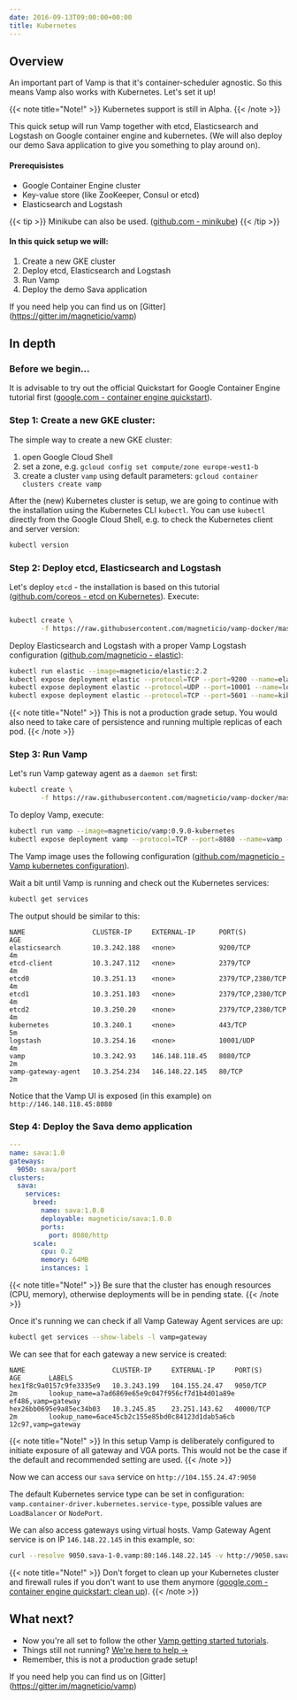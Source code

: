 ```yaml
---
date: 2016-09-13T09:00:00+00:00
title: Kubernetes
---
```


## Overview
An important part of Vamp is that it's container-scheduler agnostic. So this means Vamp also works with Kubernetes. Let's set it up!

{{< note title="Note!" >}}
Kubernetes support is still in Alpha.
{{< /note >}}

This quick setup will run Vamp together with etcd, Elasticsearch and Logstash on Google container engine and kubernetes. (We will also deploy our demo Sava application to give you something to play around on).   


#### Prerequisistes

* Google Container Engine cluster
* Key-value store (like ZooKeeper, Consul or etcd)
* Elasticsearch and Logstash

{{< tip >}}
Minikube can also be used. ([github.com - minikube](https://github.com/kubernetes/minikube)) 
{{< /tip >}}

#### In this quick setup we will:

1. Create a new GKE cluster
2. Deploy etcd, Elasticsearch and Logstash
3. Run Vamp
4. Deploy the demo Sava application

If you need help you can find us on [Gitter] (https://gitter.im/magneticio/vamp)


## In depth

### Before we begin...
It is advisable to try out the official Quickstart for Google Container Engine tutorial first ([google.com - container engine quickstart](https://cloud.google.com/container-engine/docs/quickstart)).  

### Step 1: Create a new GKE cluster:

The simple way to create a new GKE cluster:

1. open Google Cloud Shell
2. set a zone, e.g. `gcloud config set compute/zone europe-west1-b`
3. create a cluster `vamp` using default parameters: `gcloud container clusters create vamp`

After the (new) Kubernetes cluster is setup, we are going to continue with the installation using the Kubernetes CLI `kubectl`.
You can use `kubectl` directly from the Google Cloud Shell, e.g. to check the Kubernetes client and server version:

```bash
kubectl version
```

### Step 2: Deploy etcd, Elasticsearch and Logstash

Let's deploy `etcd` - the installation is based on this tutorial ([github.com/coreos - etcd on Kubernetes](https://github.com/coreos/etcd/tree/master/hack/kubernetes-deploy)).
Execute: 

```bash

kubectl create \
        -f https://raw.githubusercontent.com/magneticio/vamp-docker/master/vamp-kubernetes/etcd.yml
```

Deploy Elasticsearch and Logstash with a proper Vamp Logstash configuration ([github.com/magneticio - elastic](https://github.com/magneticio/elastic)):

```bash
kubectl run elastic --image=magneticio/elastic:2.2
kubectl expose deployment elastic --protocol=TCP --port=9200 --name=elasticsearch
kubectl expose deployment elastic --protocol=UDP --port=10001 --name=logstash
kubectl expose deployment elastic --protocol=TCP --port=5601 --name=kibana
```
{{< note title="Note!" >}}
This is not a production grade setup. You would also need to take care of persistence and running multiple replicas of each pod.
{{< /note >}}

### Step 3: Run Vamp

Let's run Vamp gateway agent as a `daemon set` first:
```bash
kubectl create \
        -f https://raw.githubusercontent.com/magneticio/vamp-docker/master/vamp-kubernetes/vga.yml
```

To deploy Vamp, execute:

```bash
kubectl run vamp --image=magneticio/vamp:0.9.0-kubernetes
kubectl expose deployment vamp --protocol=TCP --port=8080 --name=vamp --type="LoadBalancer"
```


The Vamp image uses the following configuration ([github.com/magneticio - Vamp kubernetes configuration](https://github.com/magneticio/vamp-docker/blob/master/vamp-kubernetes/application.conf)).

Wait a bit until Vamp is running and check out the Kubernetes services:

```bash
kubectl get services
```


The output should be similar to this:

```
NAME                 CLUSTER-IP     EXTERNAL-IP      PORT(S)             AGE
elasticsearch        10.3.242.188   <none>           9200/TCP            4m
etcd-client          10.3.247.112   <none>           2379/TCP            4m
etcd0                10.3.251.13    <none>           2379/TCP,2380/TCP   4m
etcd1                10.3.251.103   <none>           2379/TCP,2380/TCP   4m
etcd2                10.3.250.20    <none>           2379/TCP,2380/TCP   4m
kubernetes           10.3.240.1     <none>           443/TCP             5m
logstash             10.3.254.16    <none>           10001/UDP           4m
vamp                 10.3.242.93    146.148.118.45   8080/TCP            2m
vamp-gateway-agent   10.3.254.234   146.148.22.145   80/TCP              2m
```

Notice that the Vamp UI is exposed (in this example) on `http://146.148.118.45:8080`

### Step 4: Deploy the Sava demo application


```yaml
---
name: sava:1.0
gateways:
  9050: sava/port
clusters:
  sava:
    services:
      breed:
        name: sava:1.0.0
        deployable: magneticio/sava:1.0.0
        ports:
          port: 8080/http
      scale:
        cpu: 0.2       
        memory: 64MB
        instances: 1
```

{{< note title="Note!" >}}
Be sure that the cluster has enough resources (CPU, memory), otherwise deployments will be in pending state.
{{< /note >}}

Once it's running we can check if all Vamp Gateway Agent services are up:

```bash
kubectl get services --show-labels -l vamp=gateway
```


We can see that for each gateway a new service is created:

```
NAME                      CLUSTER-IP     EXTERNAL-IP     PORT(S)     AGE       LABELS
hex1f8c9a0157c9fe3335e9   10.3.243.199   104.155.24.47   9050/TCP    2m        lookup_name=a7ad6869e65e9c047f956cf7d1b4d01a89e
ef486,vamp=gateway
hex26bb0695e9a85ec34b03   10.3.245.85    23.251.143.62   40000/TCP   2m        lookup_name=6ace45cb2c155e85bd0c84123d1dab5a6cb
12c97,vamp=gateway
```

{{< note title="Note!" >}}
In this setup Vamp is deliberately configured to initiate exposure of all gateway and VGA ports. This would not be the case if the default and recommended setting are used.
{{< /note >}}

Now we can access our `sava` service on `http://104.155.24.47:9050`

The default Kubernetes service type can be set in configuration: `vamp.container-driver.kubernetes.service-type`, possible values are `LoadBalancer` or `NodePort`. 

We can also access gateways using virtual hosts. Vamp Gateway Agent service is on IP `146.148.22.145` in this example, so:
```bash
curl --resolve 9050.sava-1-0.vamp:80:146.148.22.145 -v http://9050.sava-1-0.vamp
```

{{< note title="Note!" >}}
Don't forget to clean up your Kubernetes cluster and firewall rules  if you don't want to use them anymore ([google.com - container engine quickstart: clean up](https://cloud.google.com/container-engine/docs/quickstart#clean-up)).
{{< /note >}}

## What next?

* Now you're all set to follow the other [Vamp getting started tutorials](/documentation/tutorials/).
* Things still not running? [We're here to help →](https://github.com/magneticio/vamp/issues)
* Remember, this is not a production grade setup!

If you need help you can find us on [Gitter] (https://gitter.im/magneticio/vamp)